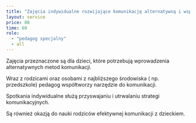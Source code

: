 ```yaml
---
title: "Zajęcia indywidualne rozwijające komunikację alternatywną i wspierającą"
layout: service
price: 80
time: 60
role:
  - "pedagog specjalny"
  - all
---
```


Zajęcia przeznaczone są dla dzieci, które potrzebują wprowadzenia alternatywnych metod komunikacji.

Wraz z rodzicami oraz osobami z najbliższego środowiska ( np. przedszkole) pedagog współtworzy narzędzie do komunikacji.

Spotkania indywidualne służą przyswajaniu i utrwalaniu strategi komunikacyjnych.

Są również okazją do nauki rodziców efektywnej komunikacji z dzieckiem.
